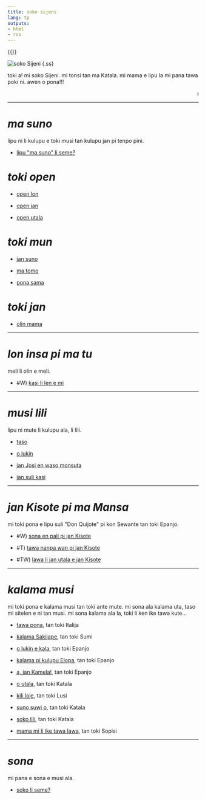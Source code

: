 ```yaml
---
title: soko sijeni
lang: tp
outputs:
- html
- rss
---
```


{{<rss link="/tp/rss.xml">}}

![soko Sijeni](/media/ss.png)
{.ss}

toki a! mi soko Sijeni. mi tonsi tan ma Katala. mi mama e lipu la mi pana tawa poki ni. awen o pona!!!

<marquee>mu</marquee>

---

# _ma suno_

lipu ni li kulupu e toki musi tan kulupu jan pi tenpo pini.

* [lipu "ma suno" li seme?](ma-suno)

# _toki open_

* [open lon](open-lon)

* [open jan](open-jan)

* [open utala](open-utala)

# _toki mun_

* [jan suno](jan-suno)

* [ma tomo](ma-tomo)

* [pona sama](pona-sama)

# _toki jan_

* [olin mama](olin-mama)

---

# _lon insa pi ma tu_

meli li olin e meli.

* #W) [kasi li len e mi](lon-insa-pi-ma-tu-1)

---

# _musi lili_

lipu ni mute li kulupu ala, li lili.  

* [taso](taso)

* [o lukin](o-lukin)

* [jan Josi en waso monsuta](jan-josi-en-waso-monsuta)

* [jan suli kasi](jan-suli)

---

# _jan Kisote pi ma Mansa_

mi toki pona e lipu suli "Don Quijote" pi kon Sewante tan toki Epanjo.

* #W) [sona en pali pi jan Kisote](jan-kisote-1)

* #T) [tawa nanpa wan pi jan Kisote](jan-kisote-2)

* #TW) [lawa li jan utala e jan Kisote](jan-kisote-3)

---


# _kalama musi_

mi toki pona e kalama musi tan toki ante mute. mi sona ala kalama uta, taso mi sitelen e ni tan musi. mi sona kalama ala la, toki li ken ike tawa kute...

* [tawa pona](tawa-pona), tan toki Italija

* [kalama Sakijape](kalama-sakijape), tan toki Sumi

* [o lukin e kala](kala), tan toki Epanjo

* [kalama pi kulupu Elopa](elopa), tan toki Epanjo

* [a, jan Kamela!](jan-kamela), tan toki Epanjo

* [o utala](o-utala), tan toki Katala

* [kili loje](kili-loje), tan toki Lusi

* [suno suwi o](suno), tan toki Katala

* [soko lili](soko-lili), tan toki Katala

* [mama mi li ike tawa lawa](mama-mi-li-ike-tawa-lawa), tan toki Sopisi

---

# _sona_

mi pana e sona e musi ala.

* [soko li seme?](soko-li-seme)
